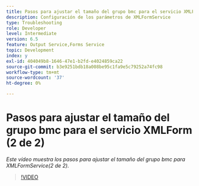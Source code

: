 ```yaml
---
title: Pasos para ajustar el tamaño del grupo bmc para el servicio XMLForm (2 de 2)
description: Configuración de los parámetros de XMLFormService
type: Troubleshooting
role: Developer
level: Intermediate
version: 6.5
feature: Output Service,Forms Service
topic: Development
index: y
exl-id: 404049b8-1646-47e1-b2fd-e4024859ca22
source-git-commit: b3e9251bdb18a008be95c1fa9e5c79252a74fc98
workflow-type: tm+mt
source-wordcount: '37'
ht-degree: 0%

---
```



# Pasos para ajustar el tamaño del grupo bmc para el servicio XMLForm (2 de 2)

*Este vídeo muestra los pasos para ajustar el tamaño del grupo bmc para XMLFormService(2 de 2).*

>[!VIDEO](https://video.tv.adobe.com/v/335553?quality=12&learn=on)
